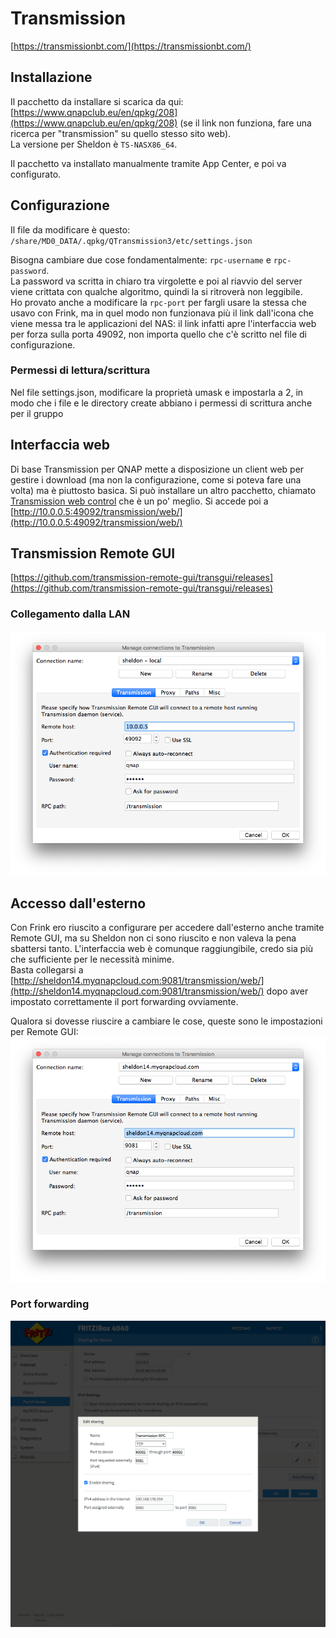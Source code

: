 # Transmission
[https://transmissionbt.com/](https://transmissionbt.com/)

## Installazione
Il pacchetto da installare si scarica da qui: [https://www.qnapclub.eu/en/qpkg/208](https://www.qnapclub.eu/en/qpkg/208) (se il link non funziona, fare una ricerca per "transmission" su quello stesso sito web).  
La versione per Sheldon è `TS-NASX86_64`.

Il pacchetto va installato manualmente tramite App Center, e poi va configurato.

## Configurazione

Il file da modificare è questo: `/share/MD0_DATA/.qpkg/QTransmission3/etc/settings.json`  

Bisogna cambiare due cose fondamentalmente: `rpc-username` e `rpc-password`.  
La password va scritta in chiaro tra virgolette e poi al riavvio del server viene crittata con qualche algoritmo, quindi la si ritroverà non leggibile.  
Ho provato anche a modificare la `rpc-port` per fargli usare la stessa che usavo con Frink, ma in quel modo non funzionava più il link dall'icona che viene messa tra le applicazioni del NAS: il link infatti apre l'interfaccia web per forza sulla porta 49092, non importa quello che c'è scritto nel file di configurazione.

### Permessi di lettura/scrittura
Nel file settings.json, modificare la proprietà umask e impostarla a 2, in modo che i file e le directory create abbiano i permessi di scrittura anche per il gruppo

## Interfaccia web

Di base Transmission per QNAP mette a disposizione un client web per gestire i download (ma non la configurazione, come si poteva fare una volta) ma è piuttosto basica.
Si può installare un altro pacchetto, chiamato [Transmission web control](https://www.qnapclub.eu/it/qpkg/984) che è un po' meglio. Si accede poi a [http://10.0.0.5:49092/transmission/web/](http://10.0.0.5:49092/transmission/web/)

## Transmission Remote GUI
[https://github.com/transmission-remote-gui/transgui/releases](https://github.com/transmission-remote-gui/transgui/releases)

### Collegamento dalla LAN
![Screenshot](assets/transmission-remote-gui-local.png)

## Accesso dall'esterno
Con Frink ero riuscito a configurare per accedere dall'esterno anche tramite Remote GUI, ma su Sheldon non ci sono riuscito e non valeva la pena sbattersi tanto. L'interfaccia web è comunque raggiungibile, credo sia più che sufficiente per le necessità minime.  
Basta collegarsi a [http://sheldon14.myqnapcloud.com:9081/transmission/web/](http://sheldon14.myqnapcloud.com:9081/transmission/web/) dopo aver impostato correttamente il port forwarding ovviamente.

Qualora si dovesse riuscire a cambiare le cose, queste sono le impostazioni per Remote GUI: 
![Screenshot](assets/transmission-remote-gui-remote.png)

### Port forwarding

![Screenshot](assets/fritz-port-forwarding-transmission.png)